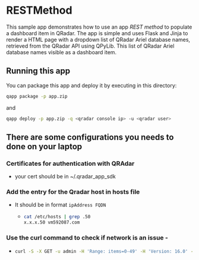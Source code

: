 # RESTMethod

This sample app demonstrates how to use an app *REST method* to populate a dashboard item in QRadar. The app is simple
and uses Flask and Jinja to render a HTML page with a dropdown list of QRadar Ariel database names, retrieved from the
QRadar API using QPyLib. This list of QRadar Ariel database names visible as a dashboard item.

## Running this app

You can package this app and deploy it by executing in this directory:

```bash
qapp package -p app.zip
```

and

```bash
qapp deploy -p app.zip -q <qradar console ip> -u <qradar user>
```

## There are some configurations you needs to done on your laptop
### Certificates for authentication with QRAdar
  - your cert should be in ~/.qradar_app_sdk

### Add the entry for the Qradar host in hosts file
- It should be in format `ipAddress FQDN`
  - ```bash 
    cat /etc/hosts | grep .50 
    x.x.x.50 vm592087.com 
    ```

### Use the curl command to check if network is an issue - 
  
  - ```bash
    curl -S -X GET -u admin -H 'Range: items=0-49' -H 'Version: 16.0' -H 'Accept: application/json' --cacert ca-bundle.crt 'https://x.x.x50/api/ariel/databases'
    ```
